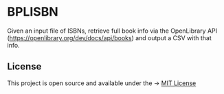 # BPLISBN
Given an input file of ISBNs, retrieve full book info via the OpenLibrary API (https://openlibrary.org/dev/docs/api/books) and output a CSV with that info.

## License
This project is open source and available under the -> [MIT License](LICENSE)

